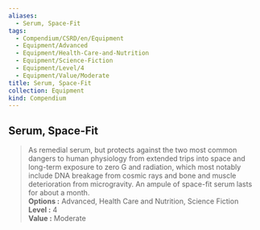 ```yaml
---
aliases:
  - Serum, Space-Fit
tags:
  - Compendium/CSRD/en/Equipment
  - Equipment/Advanced
  - Equipment/Health-Care-and-Nutrition
  - Equipment/Science-Fiction
  - Equipment/Level/4
  - Equipment/Value/Moderate
title: Serum, Space-Fit
collection: Equipment
kind: Compendium
---
```

## Serum, Space-Fit  
  
>As remedial serum, but protects against the two most common dangers to human physiology from extended trips into space and long-term exposure to zero G and radiation, which most notably include DNA breakage from cosmic rays and bone and muscle deterioration from microgravity. An ampule of space-fit serum lasts for about a month.  
> **Options :** Advanced, Health Care and Nutrition, Science Fiction  
> **Level :** 4  
> **Value :** Moderate
